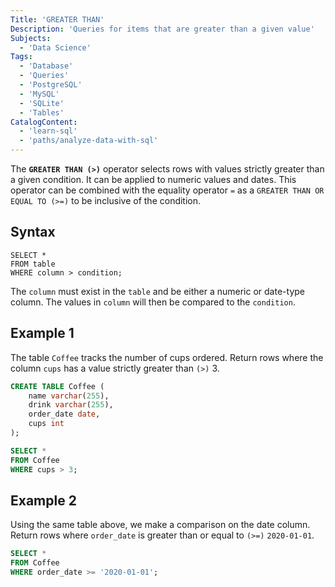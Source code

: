 ```yaml
---
Title: 'GREATER THAN'
Description: 'Queries for items that are greater than a given value'
Subjects:
  - 'Data Science'
Tags:
  - 'Database'
  - 'Queries'
  - 'PostgreSQL'
  - 'MySQL'
  - 'SQLite'
  - 'Tables'
CatalogContent:
  - 'learn-sql'
  - 'paths/analyze-data-with-sql'
---
```


The **`GREATER THAN (>)`** operator selects rows with values strictly greater than a given condition. It can be applied to numeric values and dates. This operator can be combined with the equality operator `=` as a `GREATER THAN OR EQUAL TO (>=)` to be inclusive of the condition.

## Syntax

```pseudo
SELECT *
FROM table
WHERE column > condition;
```

The `column` must exist in the `table` and be either a numeric or date-type column. The values in `column` will then be compared to the `condition`.

## Example 1

The table `Coffee` tracks the number of cups ordered. Return rows where the column `cups` has a value strictly greater than `(>)` 3.

```sql
CREATE TABLE Coffee (
    name varchar(255),
    drink varchar(255),
    order_date date,
    cups int
);

SELECT *
FROM Coffee
WHERE cups > 3;
```

## Example 2

Using the same table above, we make a comparison on the date column. Return rows where `order_date` is greater than or equal to `(>=)` `2020-01-01`.

```sql
SELECT *
FROM Coffee
WHERE order_date >= '2020-01-01';
```
